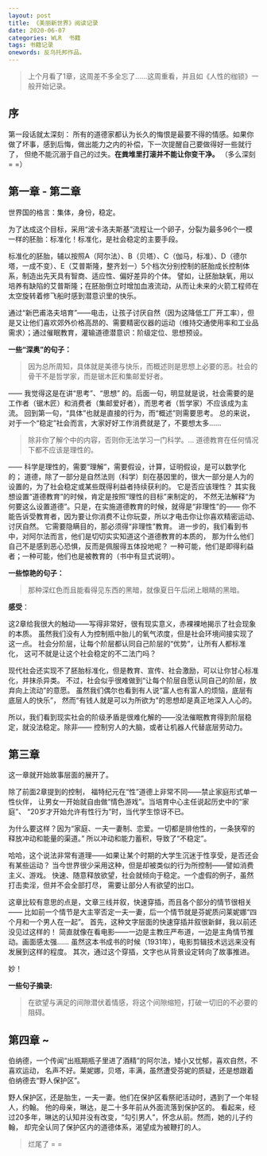 ```yaml
---
layout: post
title: 《美丽新世界》阅读记录
date: 2020-06-07
categories: WLR  书籍 
tags: 书籍记录
onewords: 反乌托邦作品。
---
```


> 上个月看了1章，这周差不多全忘了……这周重看，并且如《人性的枷锁》一般开始记录。

## 序

第一段话就太深刻： 所有的道德家都认为长久的悔恨是最要不得的情感。如果你做了坏事，感到后悔，做出能力之内的补偿，下一次提醒自己要做得好一些就行了，
但绝不能沉溺于自己的过失。**在粪堆里打滚并不能让你变干净。** （多么深刻 = =）

## 第一章 - 第二章

世界国的格言：集体，身份，稳定。

为了达成这个目标，采用“波卡洛夫斯基”流程让一个卵子，分裂为最多96个一模一样的胚胎：标准化！标准化，是社会稳定的主要手段。

标准化的胚胎，辅以按照A（阿尔法）、B（贝塔）、C（伽马，标准）、D（德尔塔，一成不变）、E（艾普斯隆，整齐划一）5个档次分别控制的胚胎成长控制体系，制造出先天具有智商、适应性、偏好差异的个体。
譬如，让胚胎缺氧，用以培养有缺陷的艾普斯隆；在胚胎倒立时增加血液流动，从而让未来的火箭工程师在太空旋转着修飞船时感到潜意识里的快乐。

通过“新巴甫洛夫培育”——电击，让孩子讨厌自然（因为这降低工厂开工率），但是又让他们喜欢郊外价格高昂的、需要精密仪器的运动（维持交通使用率和工业品需求）；通过催眠教育，灌输道德潜意识：阶级定位、思想预设。

**一些“深奥”的句子：**

> 因为总所周知，具体就是美德与快乐，而概述则是思想上必要的恶。社会的骨干不是哲学家，而是锯木匠和集邮爱好者。 

—— 我觉得这是在讲“思考”、“思想” 的。后面一句，明显就是说，社会需要的是工作者（锯木匠）和消费者（集邮爱好者），而思考者（哲学家）不应该成为主流。
回到第一句，“具体”也就是直接的行为，而“概述”则需要思考。
总的来说，对于一个“稳定”社会而言，大家好好工作消费就是了，不要想太多……

> 除非你了解个中的内容，否则你无法学习一门科学。... 道德教育在任何情况下都不应该是理性的。

—— 科学是理性的，需要“理解”，需要假设，计算，证明假设，是可以数学化的；
道德，除了一部分是自然法则（科学）刻在基因里的，很大一部分是人为的设置的，为了社会稳定或某些既得利益者持续获利的。
它是否应该理性？ 其实我想设置“道德教育”的时候，肯定是按照“理性的目标”来制定的，
不然无法解释“为何要这么设置道德”。只是，在实施道德教育的时候，就得是“非理性”的——
你不能告诉受教育者，因为要让你消费不让你玩耍，所以才电击你让你喜欢精密运动、讨厌自然。
它需要隐瞒目的，那必须得“非理性”教育。
进一步的，我们看到书中，对阿尔法而言，他们是切切实实知道这个道德教育的本质的，
那为什么他们自己不是感到恶心恐惧，反而是佩服得五体投地呢？ 
一种可能，他们是即得利益者；一种可能，他们也是被教育的（书中有显式说明）。

**一些惊艳的句子：**

> 那种深红色而且能看得见东西的黑暗，就像夏日午后闭上眼睛的黑暗。

**感受**：

这2章给我很大的触动——写得非常好，很有现实意义，赤裸裸地揭示了社会现象的本质。
虽然我们没有人为控制瓶中胎儿的氧气浓度，但是社会环境间接实现了这一点。
社会分阶层，让每个阶层都认同自己阶层的“优势”，让所有人都标准化，
这可不就是让这个社会稳定的不二法门吗？

现代社会还实现不了胚胎标准化，但是教育、宣传、社会激励，可以让你甘心标准化，并抹杀异类。
不过，社会似乎很难做到“让每个阶层自愿认同自己的阶层，放弃向上流动”的意愿。
虽然我们偶尔也看到有人说“富人也有富人的烦恼，底层有底层人的快乐”，
然而“有钱人就是可以为所欲为”的思想却是真正地深入人心的。

所以，我们看到现实社会的阶级矛盾是很难化解的——没法催眠教育得到阶层稳定，就没法稳定。除非——
控制穷人的大脑，或者让机器人代替底层劳动力。

## 第三章

这一章就开始故事层面的展开了。

除了前面2章提到的控制， 福特纪元在“性”道德上非常不同——禁止家庭形式单一性伙伴，
让男女一开始就自由做“情色游戏”。当培育中心主任说起历史中的“家庭”、
“20岁才开始允许有性行为”时，当代学生惊讶不已。

为什么要这样？因为“家庭、一夫一妻制、恋爱。一切都是排他性的，一条狭窄的释放冲动和能量的渠道。”
所以冲动和能力蓄积，导致了“不稳定”。

哈哈，这个说法非常有道理——如果让某个时期的大学生沉迷于性享受，是否还会有某些运动？
当今世界很少采用这种，但是却被类似的行为所控制——譬如消费主义、游戏。
快速、随意释放欲望，社会就倾向于稳定。一个虚假的例子，虽然打击卖淫，但并不会全部打尽，
需要让部分人有欲望的出口。

这章比较有意思的点是，文章三线并叙，快速穿插，而且各个部分的情节很相关——
比如前一个情节是大主宰否定一夫一妻，后一个情节就是芬妮质问莱妮娜“四个月和一个男人在一起”。
首先，这种文字层面的快速穿插并叙很新鲜，我以前还没见过这样的！
简直就像在看电影——一边是主教庄严布道，一边是主角情节推动。画面感太强…… 
虽然这本书成书的时候（1931年），电影剪辑技术远远来没有发展到这样的程度。
其次，通过这个穿插，文字也从背景设定转向了故事推进。

妙！

**一些句子摘录:**

> 在欲望与满足的间隙潜伏着情感，将这个间隙缩短，打破一切旧的不必要的阻碍。

## 第四章 ~

伯纳德，一个传闻“出瓶期瓶子里进了酒精”的阿尔法，矮小又忧郁，喜欢自然，不喜欢运动，
名声不好。莱妮娜，贝塔，丰满，虽然遭受芬妮的质疑，还是想跟着伯纳德去“野人保护区”。

野人保护区，还是胎生，一夫一妻。他们在保护区看祭祀活动时，遇到了一个年轻人，约翰。
他的母亲，琳达，是二十多年前从外面流落到保护区的。
看起来，经过20多年，琳达的认知并没有改变，“勾引男人”，怀念从前。然而，她的儿子约翰，
却完全认同了保护区内的道德体系，渴望成为被鞭打的人。

> 烂尾了 = =
